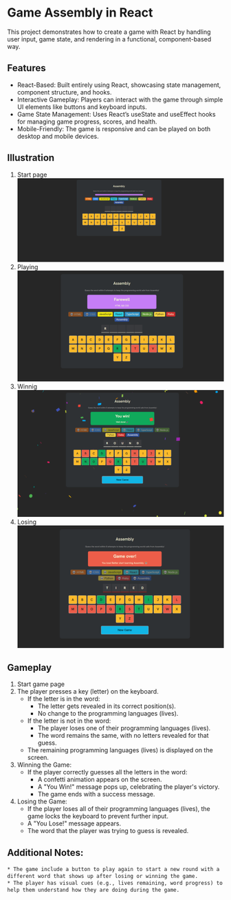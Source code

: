 # Game Assembly in React

This project demonstrates how to create a game with React by handling user input, game state, and rendering in a functional, component-based way.

## Features

* React-Based: Built entirely using React, showcasing state management, component structure, and hooks.
* Interactive Gameplay: Players can interact with the game through simple UI elements like buttons and keyboard inputs.
* Game State Management: Uses React’s useState and useEffect hooks for managing game progress, scores, and health.
* Mobile-Friendly: The game is responsive and can be played on both desktop and mobile devices.

## Illustration
1. Start page
   ![Alt text Start Page](src/assemblyIllustration/mainPage.png)
2. Playing 
   ![Alt text Start Page](src/assemblyIllustration/attentEnter.png)
3. Winnig
   ![Alt text Start Page](src/assemblyIllustration/gameWin.png)
4. Losing
   ![Alt text Start Page](src/assemblyIllustration/gameLose.png)

## Gameplay
1. Start game page
2. The player presses a key (letter) on the keyboard.
    * If the letter is in the word:
         + The letter gets revealed in its correct position(s).
         + No change to the programming languages (lives).
    * If the letter is not in the word:
         + The player loses one of their programming languages (lives).
         + The word remains the same, with no letters revealed for that guess.
     * The remaining programming languages (lives) is displayed on the screen.
3. Winning the Game: 
    * If the player correctly guesses all the letters in the word:
         + A confetti animation appears on the screen.
         + A "You Win!" message pops up, celebrating the player's victory.
         + The game ends with a success message.
4. Losing the Game:
    * If the player loses all of their programming languages (lives), the game locks the keyboard to prevent further input.
    * A "You Lose!" message appears.
    * The word that the player was trying to guess is revealed.
## Additional Notes:
    * The game include a button to play again to start a new round with a different word that shows up after losing or winning the game.  
    * The player has visual cues (e.g., lives remaining, word progress) to help them understand how they are doing during the game.
